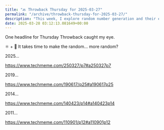 ```yaml
---
title: "🔙 Throwback Thursday for 2025-03-27"
permalink: "/archive/throwback-thursday-for-2025-03-27/"
description: "This week, I explore random number generation and their evolution over time!"
date: 2025-03-28 03:12:13.081649+00:00
---
```


<!-- buttondown-editor-mode: fancy --><p>One headline for Thursday Throwback caught my eye.</p><p>⚛️ + 🔮 It takes time to make the random… more random?</p><p>2025…</p><p><a target="_blank" rel="noopener noreferrer nofollow" href="https://www.techmeme.com/250327/p7#a250327p7">https://www.techmeme.com/250327/p7#a250327p7</a></p><p>2019…</p><p><a target="_blank" rel="noopener noreferrer nofollow" href="https://www.techmeme.com/190617/p25#a190617p25">https://www.techmeme.com/190617/p25#a190617p25</a></p><p>2014…</p><p><a target="_blank" rel="noopener noreferrer nofollow" href="https://www.techmeme.com/140423/p14#a140423p14">https://www.techmeme.com/140423/p14#a140423p14</a></p><p>2011…</p><p><a target="_blank" rel="noopener noreferrer nofollow" href="https://www.techmeme.com/110901/p12#a110901p12">https://www.techmeme.com/110901/p12#a110901p12</a></p><p></p><p></p>